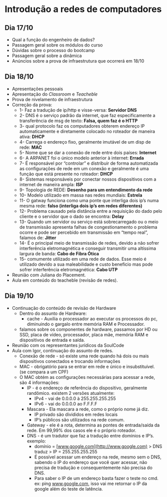 # Introdução a redes de computadores

## Dia 17/10

- Qual a função do engenheiro de dados?
- Passagem geral sobre os módulos do curso
- Dúvidas sobre o processo do bootcamp
- Passagem geral sobre a dinâmica
- Anúncios sobre a prova de infraestrutura que ocorrerá em 18/10

## Dia 18/10

- Apresentações pessoais
- Apresentação do *Classroom* e *Teacheble*
- Prova de nivelamento de infraestrutura
- Correção da prova:
    - 1- Faz a tradução de ip/http e visse-versa: **Servidor DNS**
    - 2- DNS é o serviço padrão da internet, que faz especificamente a transferência de msg de texto: **Falsa, quem faz é o HTTP**
    - 3- qual protocolo faz os computadores obterem endereço IP automaticamente e diretamente colocado no roteador de maneira ativa: **DHCP**
    - 4- Carrega o endereço fixo, geralmente imutável de um disp de rede: **MAC**
    - 5- Nome que se dar a conexão de rede entre dois países: **Internet**
    - 6- A ARPANET foi o único modelo anterior à internet: **Errada**
    - 7- É responsável por “controlar” e distribuir de forma automatizada as configurações de rede em um conexão e geralmente é uma função que está presente no roteador: **DHCP**
    - 8- Sistemas responsáveis por conectar nossos dispositivos com a internet de maneira ampla: **ISP**
    - 9- Topologia de REDE: **Desenho para um entendimento da rede**
    - 10- Modelo utilizado em massa nas redes mundiais: **Estrela**
    - 11- O gatway funciona como uma ponte que interliga dois ip’s numa mesma rede: **falso (interliga dois ip’s em redes diferentes)**
    - 12- Problema causado pela distância entre a requisição do dado pelo cliente e o servidor que o dado se encontra: **Delay**
    - 13- Quando um servidor ou serviço está sobrecarregado ou o meio de transmissão apresenta falhas de congestionamento o problema ocorre e pode ser percebido em transmissão em “tempo real”, falamos de: **Jitter**
    - 14- É o principal meio de transmissão de redes, devido a não sofrer interferência eletromagnética e conseguir transmitir uma altíssima largura de banda: **Cabo de Fibra Ótica**
    - 15- comumente utilizado em uma rede de dados. Esse meio é utilizado devido a sua maleabilidade e custo beneficio mas pode sofrer interferência eletromagnética: **Cabo UTP**
- Reunião com Juliana do Placement.
- Aula em conteúdo do teacheble (revisão de redes).

## Dia 19/10

- Continuação do conteúdo de revisão de Hardware
    - Dentro do assunto de Hardware:
        - cache - Auxilia o processador ao executar os processos do pc, diminuindo o gargalo entre memória RAM e Processador.
    - falamos sobre os componentes de hardware, passamos por HD ou SSD, placa de vídeo, processador, placa mãe, memória RAM e dispositivos de entrada e saída.
- Reunião com os representantes jurídicos da SoulCode
- Aula com Igor, continuação do assunto de redes.
    - Conexão de rede - só existe uma rede quando há dois ou mais dispositivos conectados e trocando informações
    - MAC - obrigatório para se entrar em rede e único e insubstituível. (se compara a um CPF)
    - O MAC obtém as configurações necessárias para acessar a rede, são 4 informações:
        - IP - é o endereço de referência do dispositivo, geralmente randômico. existem 2 versões atualmente:
            - IPv4 - vai de 0.0.0.0 à 255.255.255.255
            - IPv6 - vai do 0.0.0.0 ao F.F.F.F
        - Mascara - Ela mascara a rede, como o próprio nome já diz.
            - IP privado são divididos em redes locais
            - IP’s públicos são utilizados na rede comum.
        - Gateway - ele é a rota, determina as pontes de entrada/saída da rede. Em 99,99% dos casos ele é o próprio roteador.
        - DNS - é um tradutor que faz a tradução entre domínios e IP’s. exemplo:
            - domínio = [www.google.com](http://www.google.com) > DNS traduz > IP = 255.255.255.255
            - É possível acessar um endereço na rede, mesmo sem o DNS, sabendo o IP do endereço que você quer acessar, não precisa de tradução e consequentemente não precisa do DNS.
            - Para saber o IP de um endereço basta fazer o teste no cmd. ex: ping www.google.com, isso vai me retornar o IP da google além do teste de latência.